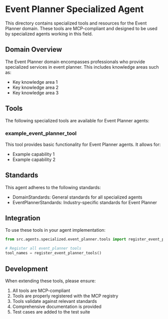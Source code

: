 # Event Planner Specialized Agent

This directory contains specialized tools and resources for the Event Planner domain. These tools are MCP-compliant and designed to be used by specialized agents working in this field.

## Domain Overview

The Event Planner domain encompasses professionals who provide specialized services in event planner. This includes knowledge areas such as:

- Key knowledge area 1
- Key knowledge area 2
- Key knowledge area 3

## Tools

The following specialized tools are available for Event Planner agents:

### example_event_planner_tool

This tool provides basic functionality for Event Planner agents. It allows for:

- Example capability 1
- Example capability 2

## Standards

This agent adheres to the following standards:

- DomainStandards: General standards for all specialized agents
- EventPlannerStandards: Industry-specific standards for Event Planner

## Integration

To use these tools in your agent implementation:

```python
from src.agents.specialized.event_planner.tools import register_event_planner_tools

# Register all event_planner tools
tool_names = register_event_planner_tools()
```

## Development

When extending these tools, please ensure:

1. All tools are MCP-compliant
2. Tools are properly registered with the MCP registry
3. Tools validate against relevant standards
4. Comprehensive documentation is provided
5. Test cases are added to the test suite

